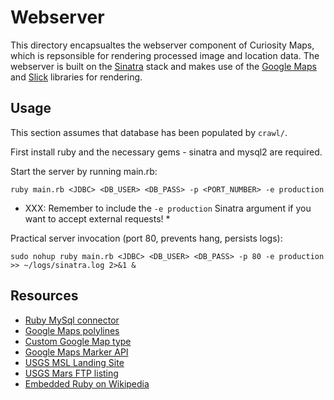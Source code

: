 # Webserver 

This directory encapsualtes the webserver component of Curiosity Maps, which is repsonsible for rendering 
processed image and location data. The webserver is built on the [Sinatra](http://www.sinatrarb.com/) stack
and makes use of the [Google Maps](https://developers.google.com/maps/documentation/javascript/) and 
[Slick](http://kenwheeler.github.io/slick/) libraries for rendering. 

## Usage

This section assumes that database has been populated by `crawl/`.

First install ruby and the necessary gems - sinatra and mysql2 are required. 

Start the server by running main.rb:

`ruby main.rb <JDBC> <DB_USER> <DB_PASS> -p <PORT_NUMBER> -e production`

* XXX: Remember to include the `-e production` Sinatra argument if you want to accept external requests! *

Practical server invocation (port 80, prevents hang, persists logs):

`sudo nohup ruby main.rb <JDBC> <DB_USER> <DB_PASS> -p 80 -e production >> ~/logs/sinatra.log 2>&1 &`

## Resources

- [Ruby MySql connector](https://rubygems.org/gems/mysql)
- [Google Maps polylines](https://developers.google.com/maps/documentation/javascript/examples/polyline-simple)
- [Custom Google Map type](https://developers.google.com/maps/documentation/javascript/examples/maptype-image)
- [Google Maps Marker API](https://developers.google.com/maps/documentation/javascript/reference#Marker)
- [USGS MSL Landing Site](http://astrogeology.usgs.gov/maps/mars-science-laboratory-landing-site-selection)
- [USGS Mars FTP listing](http://webgis.wr.usgs.gov/pigwad/down/mars_dl.htm)
- [Embedded Ruby on Wikipedia](http://en.wikipedia.org/wiki/ERuby)
